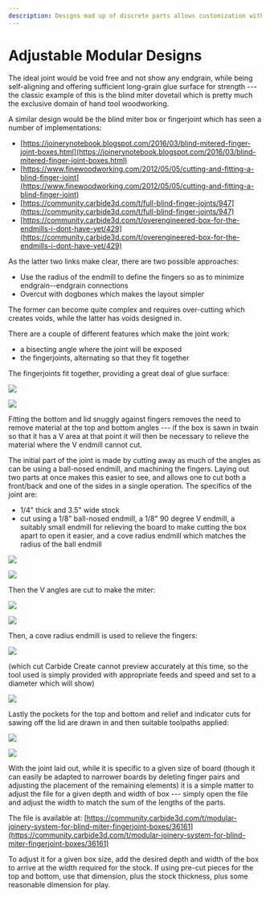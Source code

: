 ```yaml
---
description: Designs mad up of discrete parts allows customization without programming.
---
```


# Adjustable Modular Designs

The ideal joint would be void free and not show any endgrain, while being self-aligning and offering sufficient long-grain glue surface for strength --- the classic example of this is the blind miter dovetail which is pretty much the exclusive domain of hand tool woodworking.

A similar design would be the blind miter box or fingerjoint which has seen a number of implementations:

* [https://joinerynotebook.blogspot.com/2016/03/blind-mitered-finger-joint-boxes.html](https://joinerynotebook.blogspot.com/2016/03/blind-mitered-finger-joint-boxes.html)
* [https://www.finewoodworking.com/2012/05/05/cutting-and-fitting-a-blind-finger-joint](https://www.finewoodworking.com/2012/05/05/cutting-and-fitting-a-blind-finger-joint)
* [https://community.carbide3d.com/t/full-blind-finger-joints/947](https://community.carbide3d.com/t/full-blind-finger-joints/947)
* [https://community.carbide3d.com/t/overengineered-box-for-the-endmills-i-dont-have-yet/429](https://community.carbide3d.com/t/overengineered-box-for-the-endmills-i-dont-have-yet/429)

As the latter two links make clear, there are two possible approaches: 

* Use the radius of the endmill to define the fingers so as to minimize endgrain--endgrain connections
* Overcut with dogbones which makes the layout simpler

The former can become quite complex and requires over-cutting which creates voids, while the latter has voids designed in.

There are a couple of different features which make the joint work:

* a bisecting angle where the joint will be exposed 
* the fingerjoints, alternating so that they fit together

The fingerjoints fit together, providing a great deal of glue surface:

![](.gitbook/assets/win_20210711_18_46_40_pro.jpg)

![](.gitbook/assets/win_20210711_18_47_23_pro.jpg)

Fitting the bottom and lid snuggly against fingers removes the need to remove material at the top and bottom angles --- if the box is sawn in twain so that it has a V area at that point it will then be necessary to relieve the material where the V endmill cannot cut.

The initial part of the joint is made by cutting away as much of the angles as can be using a ball-nosed endmill, and machining the fingers. Laying out two parts at once makes this easier to see, and allows one to cut both a front/back and one of the sides in a single operation. The specifics of the joint are:

* 1/4"  thick and 3.5" wide stock
* cut using a 1/8" ball-nosed endmill, a 1/8" 90 degree V endmill, a suitably small endmill for relieving the board to make cutting the box apart to open it easier, and a cove radius endmill which matches the radius of the ball endmill

![](.gitbook/assets/image%20%2899%29.png)

![](.gitbook/assets/image%20%2892%29.png)

Then the V angles are cut to make the miter:

![](.gitbook/assets/image%20%2897%29.png)

![](.gitbook/assets/image%20%2898%29.png)

Then, a cove radius endmill is used to relieve the fingers:

![](.gitbook/assets/image%20%2893%29.png)

\(which cut Carbide Create cannot preview accurately at this time, so the tool used is simply provided with appropriate feeds and speed and set to a diameter which will show\)

![](.gitbook/assets/image%20%2894%29.png)

Lastly the pockets for the top and bottom and relief and indicator cuts for sawing off the lid are drawn in and then suitable toolpaths applied:

![](.gitbook/assets/image%20%2896%29.png)

![](.gitbook/assets/image%20%2895%29.png)

With the joint laid out, while it is specific to a given size of board \(though it can easily be adapted to narrower boards by deleting finger pairs and adjusting the placement of the remaining elements\) it is a simple matter to adjust the file for a given depth and width of box --- simply open the file and adjust the width to match the sum of the lengths of the parts.

The file is available at: [https://community.carbide3d.com/t/modular-joinery-system-for-blind-miter-fingerjoint-boxes/36161](https://community.carbide3d.com/t/modular-joinery-system-for-blind-miter-fingerjoint-boxes/36161)

To adjust it for a given box size, add the desired depth and width of the box to arrive at the width required for the stock. If using pre-cut pieces for the top and bottom, use that dimension, plus the stock thickness, plus some reasonable dimension for play. 

 

